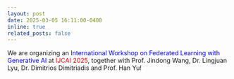 ```yaml
---
layout: post
date: 2025-03-05 16:11:00-0400
inline: true
related_posts: false
---
```


We are organizing an <font color=Blue>International Workshop on Federated Learning with Generative AI</font> at <font color=red>IJCAI 2025</font>, together with Prof. Jindong Wang, Dr. Lingjuan Lyu, Dr. Dimitrios Dimitriadis and Prof. Han Yu! 
